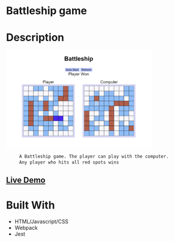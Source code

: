 # Battleship game

# Description

[<img alt="" width="400px" src="images/example.png" />](https://samgliu.github.io/THO-battleship/)

         A Battleship game. The player can play with the computer.
         Any player who hits all red spots wins

[<h2>Live Demo</h2>](https://samgliu.github.io/THO-battleship/)

# Built With

-   HTML/Javascript/CSS
-   Webpack
-   Jest
